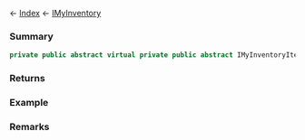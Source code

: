 ← [Index](Api-Index) ← [IMyInventory](VRage.Game.ModAPI.Ingame.IMyInventory)

### Summary

```csharp
private public abstract virtual private public abstract IMyInventoryItem FindItem
```

### Returns

### Example

### Remarks


